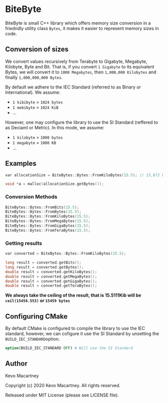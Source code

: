 # BiteByte
BiteByte is small C++ library which offers memory size conversion in a friedndly utility class `Bytes`, it makes it easier to represent memory sizes in code.

## Conversion of sizes
We convert values recursively from Terabyte to Gigabyte, Megabyte, Kilobyte, Byte and Bit. That is, if you convert `1 Gigabyte` to its equivalent Bytes, we will convert it to `1000 Megabytes`, then `1,000,000 Kilobytes` and finally `1,000,000,000 Bytes`.

By default we adhere to the IEC Standard (referred to as Binary or International). We assume: 
- `1 kibibyte` = `1024 bytes`
- `1 mebibyte` = `1024 KiB`
- ...

However, one may configure the library to use the SI Standard (reffered to as Deciaml or Metric). In this mode, we assume:
- `1 kilobyte` = `1000 bytes` 
- `1 megabyte` = `1000 KB`
- ...

## Examples
```c++
var allocationSize = BiteBytes::Bytes::FromKiloBytes(15.5); // 15,872 bytes in IEC standard; 15,500 bytes in SI standard

void *a = malloc(allocationSize.getBytes());
```

### Conversion Methods
```c++
BiteBytes::Bytes::FromBits(15.5);
BiteBytes::Bytes::FromBytes(15.5);
BiteBytes::Bytes::FromKiloBytes(15.5);
BiteBytes::Bytes::FromMegaBytes(15.5);
BiteBytes::Bytes::FromGigaBytes(15.5);
BiteBytes::Bytes::FromTeraBytes(15.5);
```
### Getting results

```c++
var converted = BiteBytes::Bytes::FromKiloBytes(15.5);

long result = converted.getBits();
long result = converted.getBytes();
double result = converted.getKiloBytes();
double result = converted.getMegaBytes();
double result = converted.getGigaBytes();
double result = converted.getTeraBytes();
```
**We always take the ceiling of the result, that is 15.5111Kib will be `ceil(15458.553)` or `15459 bytes`**

## Configuring CMake
By default CMake is configured to compile the library to use the IEC standard, however, we can cofigure it use the SI Standard by unsetting the `BUILD_IEC_STANDARD`option.

```cmake
option(BUILD_IEC_STANDARD OFF) # Will use the SI Standard
```

## Author 
Kevo Macartney

Copyright (c) 2020 Kevo Macartney. All rights reserved.

Released under MIT License (please see LICENSE file).
